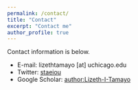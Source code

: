```yaml
---
permalink: /contact/
title: "Contact"
excerpt: "Contact me"
author_profile: true
---
```

Contact information is below.

* E-mail: lizethtamayo [at] uchicago.edu
* Twitter: [staeiou](http://twitter.com/LizethITamayo)
* Google Scholar: [author:Lizeth-I-Tamayo](https://scholar.google.com/citations?view_op=search_authors&mauthors=lizeth+tamayo&hl=en&oi=ao)

